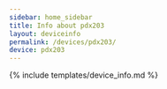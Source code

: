 ```yaml
---
sidebar: home_sidebar
title: Info about pdx203
layout: deviceinfo
permalink: /devices/pdx203/
device: pdx203
---
```

{% include templates/device_info.md %}
